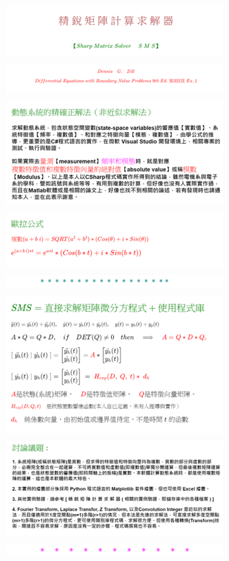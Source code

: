 
<!--  C:\2302\github\io.github     -->

![](Images/09-11-01.png)  

<!--   
# \[ { \color{Brown}精\;銳\;矩\;陣\;計\;算\;求\;解\;器} \]  
#### \[ { \color{Green}【Sharp \; Matrix \; Solver \quad\; S\; M\; S】} \]
-->

![](Images/09-11-02.png)  

<!--   
##### \[ { \color{Red}Dennis\quad G.\quad Zill} \]  
##### \[ { \color{Red} Differential \; Equations\; with \; Boundary \_ Value \; Problems \; 9th\;Ed.\; 第322頁 \; Ex \_1 } \]
-->

![](Images/09-11-03.png)  

<!--   
## \( { \color{Green} 動態系統的精確正解法（非近似求解法）} \) 
### 求解動態系統，包含狀態空間變數(state-space variables)的響應值【實數值】、系統特徵值【頻率，複數值】、和對應之特徵向量【模態，複數值】，由學公式的推導，更重要的是C#程式語言的實作，在微軟 Visual Studio 開發環境上，相關專案的測試、執行與驗證。    
### 如果實際去\({\color{red}量測}\)【measurement】\({\color{fuchsia}頻率和模態}\)時，就是對應\( {\color{red}複數特徵值和複數特徵向量的絕對值}\)【absolute value】或稱\({\color{red}模數}\)【Modulus】。以上是本人以CSharp程式碼實作所得到的結論，雖然電機系與電子系的學科，譬如訊號與系統等等，有用到複數的計算，但好像也沒有人實際實作過，而且在Matlab軟體或是相關的論文上，好像也找不到相關的論述，若有發現時也請通知本人，並在此表示謝意。
-->  
  
![](Images/09-11-04.png)  

<!-- 
## \( { \color{Green}歐拉公式}  \)
#### \( { \color{red} { 複數(a + b \; i) = SQRT( a^2 + b^2  ) * ( Cos( \theta ) + i * Sin( \theta ) ) } } \)    
### \( { \color{red}e^{(a + b \, i)*t} = e^{a*t} * ( Cos( b * t ) + i * Sin( b * t ) )} \)
-->  

![](Images/Asterisk_01.png)

![](Images/09-11-05.png)  

<!--  
## \( { \color{Green}SMS = 直接求解矩陣微分方程式 + 使用程式庫 } \)
##### \( \ddot{y}(t) = \ddot{y_h}(t) + \ddot{y_p}(t) , \quad \dot{y}(t) = \dot{y_h}(t) + \dot{y_p}(t) , \quad y(t) = y_h(t) + y_p(t) \)    
#### \( A \ast Q = Q \ast D, \quad if \quad DET(Q) \not= 0 \quad then \quad \Longrightarrow \quad  { \color{red} A = Q \ast D \ast Q_i} \)
#### \( [ \; \ddot{y_h}(t) \; | \; \dot{y_h}(t) \; ] =  \begin{bmatrix} \ddot{y_h}(t) \\ \dot{y_h}(t)  \end{bmatrix} = { \color{red} A } \ast \begin{bmatrix} \dot{y_h}(t) \\ y_h(t) \end{bmatrix}  \)
#### \(  [ \; \dot{y_h}(t) \; | \; y_h(t) \; ] =  \begin{bmatrix} \dot{y_h}(t) \\ y_h(t)  \end{bmatrix} \; = \; { \color{red} H_{exp}(D, \; Q, \; t) \ast \; d_h \; } \)  
#### \( {\color{red}A} 是狀態(系統)矩陣， \quad {\color{red}D} 是特徵值矩陣， \quad {\color{red}Q} 是特徵向量矩陣。 \quad \)
##### \( { \color{red} H_{exp}(D, Q, t) } \quad 是狀態變數響應函數(本人自已定義，未有人推導與實作） \)
#### \( { \color{red} d_h } \quad 純係數向量，由初始值或邊界值待定，不是時間 \; t \;的函數  \)
-->  

![](Images/09-11-06.png)  

<!--  
## \( { \color{Green}討論議題 :} \)   
#### 1. 系統矩陣(或稱狀態矩陣)是實數，但求得的特徵值和特徵向量均為複數，實數的部分與虛數的部分，必需完全整合在一起運算，不可將實數值和虛數值(即複數值)單獨分開運算，但最後複數矩陣運算的結果，也是狀態變數的響應值(即時間軸上的振幅)是實數。本軟體計算動態系統時，都是使用複數矩陣的運算，這也是本軟體的最大特色。   
#### 2. 本實例的繪圖部分係採用 Python 程式語言的 Matplotlib 套件繪圖，但也可使用 Excel 繪圖。  
#### 3. 其他實例驗證，請參考 [ 精 銳 矩 陣 計 算 求 解 器 ( 相關的實例驗證，即儲存庫中的各種檔案 ) ]  
#### 4. Fourier Transform, Laplace Transfor, Z Transform, 以及Convolution Integer 是近似的求解法，而且僅適用於1度空間點(m=1)多階(r>1)的情況，但本法是先進的求解法，可直接求解多度空間點(m>1)多階(r>1)的微分方程式，更可使用類別庫程式碼，求解很方便。但使用各種轉換(Transform)技術，間接且不容易求解，原因是沒有一定的步驟，程式碼撰寫也不容易。  
-->  

![](Images/Asterisk_02.png)

<!-- 
## [儲存庫 : github.com/myyeh2/Docs_2E](https://www.github.com/myyeh2/Docs_2E)

![](Images/Asterisk_02.png)
--> 
